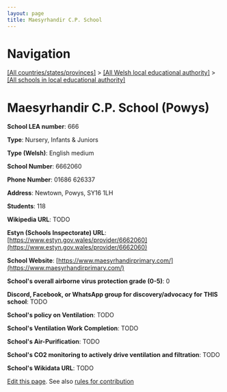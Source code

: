 ```yaml
---
layout: page
title: Maesyrhandir C.P. School
---
```

# Navigation

[[All countries/states/provinces]](../../..) > [[All Welsh local educational authority]](../..) > [[All schools in local educational authority]](..)

# Maesyrhandir C.P. School (Powys)

**School LEA number**: 666

**Type**: Nursery, Infants & Juniors

**Type (Welsh)**: English medium

**School Number**: 6662060

**Phone Number**: 01686 626337

**Address**: Newtown, Powys, SY16 1LH

**Students**: 118

**Wikipedia URL**: TODO

**Estyn (Schools Inspectorate) URL**: [https://www.estyn.gov.wales/provider/6662060](https://www.estyn.gov.wales/provider/6662060)

**School Website**: [https://www.maesyrhandirprimary.com/](https://www.maesyrhandirprimary.com/)

**School's overall airborne virus protection grade (0-5)**: 0

**Discord, Facebook, or WhatsApp group for discovery/advocacy for THIS school**: TODO

**School's policy on Ventilation**: TODO

**School's Ventilation Work Completion**: TODO

**School's Air-Purification**: TODO

**School's CO2 monitoring to actively drive ventilation and filtration**: TODO

**School's Wikidata URL**: TODO




[Edit this page](https://github.com/VentilationProject/Wales/edit/prif/./Powys/Maesyrhandir_C.P._School.md). See also [rules for contribution](../../../contribution-rules/)